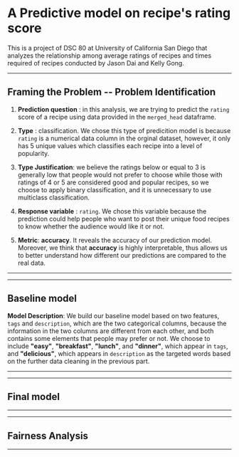 # A Predictive model on recipe's rating score
This is a project of DSC 80 at University of California San Diego that analyzes the relationship among average ratings of recipes and times required of recipes conducted by Jason Dai and Kelly Gong.

---
## Framing the Problem -- Problem Identification

1. **Prediction question** : in this analysis, we are trying to predict the `rating` score of a recipe using data provided in the `merged_head` dataframe. 

2. **Type** : classification. We chose this type of predicition model is because `rating` is a numerical data column in the orginal dataset, however, it only has 5 unique values which classifies each recipe into a level of popularity.

3. **Type Justification**: we believe the ratings below or equal to 3 is generally low that people would not prefer to choose while those with ratings of 4 or 5 are considered good and popular recipes, so we choose to apply binary classification, and it is unnecessary to use multiclass classification.

4. **Response variable** : `rating`. We chose this variable because the prediction could help people who want to post their unique food recipes to know whether the audience would like it or not.

5. **Metric**: **accuracy**. It reveals the accuracy of our prediction model. Moreover, we think that **accuracy** is highly interpretable, thus allows us to better understand how different our predictions are compared to the real data.

---

---
## Baseline model

**Model Description**: We build our baseline model based on two features, `tags` and `description`, which are the two categorical columns, because the information in the two columns are different from each other, and both contains some elements that people may prefer or not. We choose to include **"easy"**, **"breakfast"**, **"lunch"**, and **"dinner"**, which appear in `tags`, and **"delicious"**, which appears in `description` as the targeted words based on the further data cleaning in the previous part.

---

---
## Final model

---

---
## Fairness Analysis

---